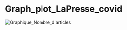 # Graph_plot_LaPresse_covid

![Graphique_Nombre_d'articles](https://user-images.githubusercontent.com/46169956/85956622-feb6b680-b954-11ea-9dc2-112940a79409.png)
